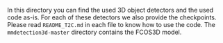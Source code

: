 In this directory you can find the used 3D object detectors and the used code as-is.
For each of these detectors we also provide the checkpoints.
Please read `README_T2C.md` in each file to know how to use the code.
The `mmdetection3d-master` directory contains the FCOS3D model.